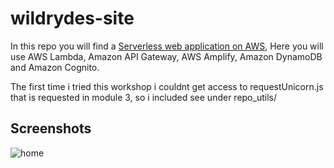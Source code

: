# wildrydes-site

In this repo you will find a [Serverless web application on AWS](https://aws.amazon.com/getting-started/hands-on/build-serverless-web-app-lambda-apigateway-s3-dynamodb-cognito/),
Here you will use AWS Lambda, Amazon API Gateway, AWS Amplify, Amazon DynamoDB and Amazon Cognito.
 
The first time i tried this workshop i couldnt get access to requestUnicorn.js that is requested in module 3, so i included see under repo_utils/

## Screenshots
![home](wildrydes-site\repo_utils\img\wildride.PNG)